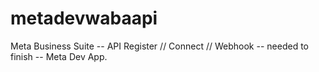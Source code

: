 # metadevwabaapi
Meta Business Suite -- API Register // Connect // Webhook -- needed to finish -- Meta Dev App.
